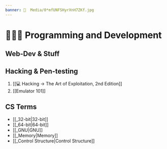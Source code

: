 ```yaml
---
banner: 📼  Media/0*mfUNFSHyrXnH7ZKf.jpg
---
```

# 👨🏾‍💻 Programming and Development

## Web-Dev & Stuff

## Hacking & Pen-testing
1. [[💻  Hacking -> The Art of Exploitation, 2nd Edition]]
2. [[Emulator 101]]

## CS Terms
* [[_32-bit|32-bit]]
* [[_64-bit|64-bit]]
* [[_GNU|GNU]]
* [[_Memory|Memory]]
* [[_Control Structure|Control Structure]]